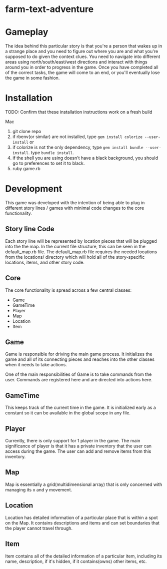 # farm-text-adventure

# Gameplay

The idea behind this particular story is that you're a person that wakes up in a strange place and you need to
figure out where you are and what you're supposed to do given the context clues. You need to navigate into different areas
using north/south/east/west directions and interact with things around you in order to progress in the game. Once you have
completed all of the correct tasks, the game will come to an end, or you'll eventually lose the game in some fashion.

# Installation

TODO: Confirm that these installation instructions work on a fresh build

Mac

1.  git clone repo
2.  if rbenv(or similar) are not installed, type `gem install colorize --user-install`
    or
3.  if colorize is not the only dependency, type `gem install bundle --user-install`. type `bundle install`.
4.  if the shell you are using doesn't have a black background, you should go to preferences to set it to black.
5.  ruby game.rb

# Development

This game was developed with the intention of being able to plug in different story lines / games with
minimal code changes to the core functionality.

## Story line Code

Each story line will be represented by location pieces that will be plugged into the the map. In the current file structure,
this can be seen in the default_map.rb file. The default_map.rb file requires the needed locations from the locations/ directory which will hold all of the story-specific locations, items, and other story code.

## Core

The core functionality is spread across a few central classes:

- Game
- GameTime
- Player
- Map
- Location
- Item

## Game

Game is responsible for driving the main game process. It initializes the game and all of its connecting pieces and reaches into the other classes when it needs to take actions.

One of the main responsibilities of Game is to take commands from the user. Commands are registered here and are directed into actions here.

## GameTime

This keeps track of the current time in the game. It is initialized early as a constant so it can be available in the global scope in any file.

## Player

Currently, there is only support for 1 player in the game. The main significance of player is that it has a private inventory that the user can access during the game. The user can add and remove items from this inventory.

## Map

Map is essentially a grid(multidimensional array) that is only concerned with managing its x and y movement.

## Location

Location has detailed information of a particular place that is within a spot on the Map. It contains descriptions and items and can set boundaries that the player cannot travel through.

## Item

Item contains all of the detailed information of a particular item, including its name, description, if it's hidden, if it contains(owns) other items, etc.
